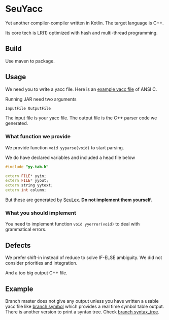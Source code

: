 # SeuYacc

Yet another compiler-compiler written in Kotlin.
The target language is C++.

Its core tech is LR(1) optimized with hash and multi-thread programming.

## Build

Use maven to package.

## Usage

We need you to write a yacc file.
Here is an [example yacc file](resource/example4.y) of ANSI C.

Running JAR need two arguments

```sh
InputFile OutputFile
```

The input file is your yacc file.
The output file is the C++ parser code we generated.

### What function we provide

We provide function `void yyparse(void)` to start parsing.

We do have declared variables and included a head file below

```cpp
#include "yy.tab.h"

extern FILE* yyin;
extern FILE* yyout;
extern string yytext;
extern int column;
```

But these are generated by [SeuLex](https://github.com/shellqiqi/SeuLex).
**Do not implement them yourself.**

### What you should implement

You need to implement function `void yyerror(void)` to deal with grammatical errors.

## Defects

We prefer shift-in instead of reduce to solve IF-ELSE ambiguity.
We did not consider priorities and integration.

And a too big output C++ file.

## Example

Branch master does not give any output unless you have written a usable yacc file like [branch symbol](https://github.com/shellqiqi/SeuYacc/tree/symbol) which provides a real time symbol table output. There is another version to print a syntax tree. Check [branch syntax_tree](https://github.com/shellqiqi/SeuYacc/tree/syntax_tree).
